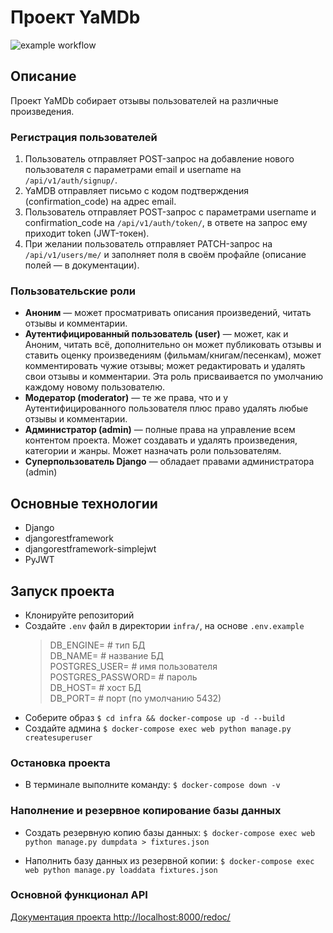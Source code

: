 # Проект YaMDb
![example workflow](https://github.com/feel2code/yamdb_final/actions/workflows/yamdb_workflow.yml/badge.svg)
## Описание

Проект YaMDb собирает отзывы пользователей на различные произведения.

### Регистрация пользователей

1. Пользователь отправляет POST-запрос на добавление нового пользователя с параметрами email и username на ```/api/v1/auth/signup/```.
2. YaMDB отправляет письмо с кодом подтверждения (confirmation_code) на адрес email.
3. Пользователь отправляет POST-запрос с параметрами username и confirmation_code на ```/api/v1/auth/token/```, в ответе на запрос ему приходит token (JWT-токен).
4. При желании пользователь отправляет PATCH-запрос на ```/api/v1/users/me/``` и заполняет поля в своём профайле (описание полей — в документации).

### Пользовательские роли

+ **Аноним** — может просматривать описания произведений, читать отзывы и комментарии.
+ **Аутентифицированный пользователь (user)** — может, как и Аноним, читать всё, дополнительно он может публиковать отзывы и ставить оценку произведениям (фильмам/книгам/песенкам), может комментировать чужие отзывы; может редактировать и удалять свои отзывы и комментарии. Эта роль присваивается по умолчанию каждому новому пользователю.
+ **Модератор (moderator)** — те же права, что и у Аутентифицированного пользователя плюс право удалять любые отзывы и комментарии.
+ **Администратор (admin)** — полные права на управление всем контентом проекта. Может создавать и удалять произведения, категории и жанры. Может назначать роли пользователям.
+ **Суперпользователь Django** — обладает правами администратора (admin)

## Основные технологии

+ Django
+ djangorestframework
+ djangorestframework-simplejwt
+ PyJWT

## Запуск проекта
- Клонируйте репозиторий
- Создайте `.env` файл в директории `infra/`, на основе `.env.example`
  >DB_ENGINE= # тип БД\
  >DB_NAME= # название БД\
  >POSTGRES_USER= # имя пользователя\
  >POSTGRES_PASSWORD= # пароль\
  >DB_HOST= # хост БД\
  >DB_PORT= # порт (по умолчанию 5432)
- Соберите образ
  `$ cd infra && docker-compose up -d --build`
- Создайте админа
  `$ docker-compose exec web python manage.py createsuperuser`

### Остановка проекта
- В терминале выполните команду:
  `$ docker-compose down -v`

### Наполнение и резервное копирование базы данных
- Создать резервную копию базы данных:
  `$ docker-compose exec web python manage.py dumpdata > fixtures.json`

- Наполнить базу данных из резервной копии:
  `$ docker-compose exec web python manage.py loaddata fixtures.json`

### Основной функционал API
[Документация проекта http://localhost:8000/redoc/](http://localhost:8000/redoc/)
